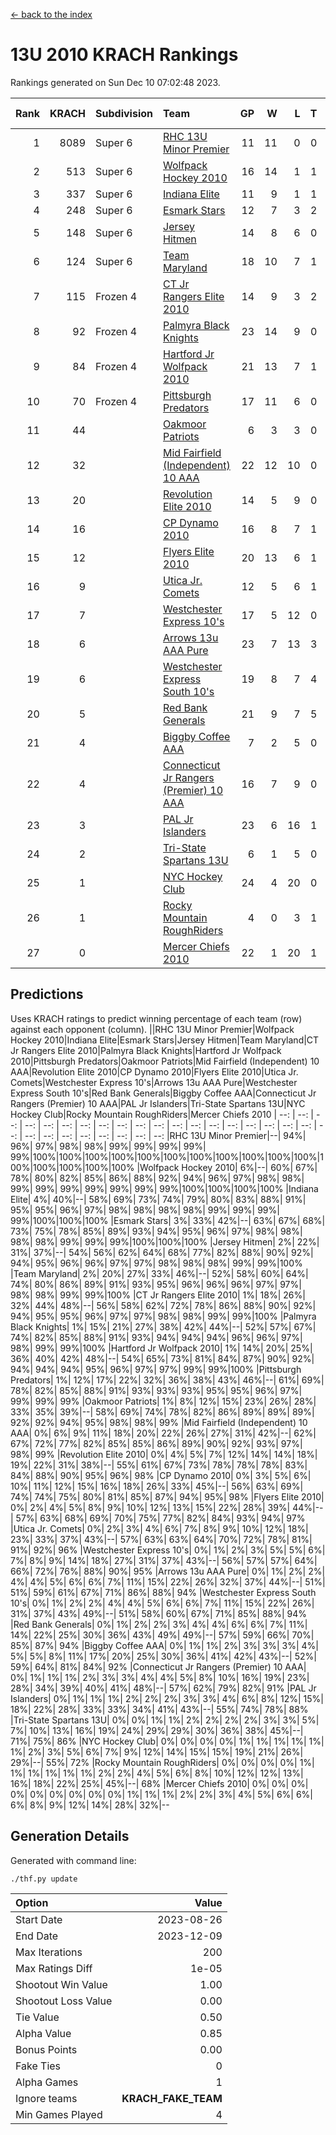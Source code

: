 [<- back to the index](readme.md)
# 13U 2010 KRACH Rankings
Rankings generated on Sun Dec 10 07:02:48 2023.

Rank|KRACH|Subdivision|Team|GP|W|L|T|OTW|OTL|SoS|Exp Wins|Win Diff
---:|---:|:---|:---|---:|---:|---:|---:|---:|---:|---:|---:|---:
1|8089|Super 6|[RHC 13U Minor Premier](https://gamesheetstats.com/seasons/3664/teams/140959/schedule)|11|11|0|0|2|0|114|11.8|-0.0
2|513|Super 6|[Wolfpack Hockey 2010](https://gamesheetstats.com/seasons/3664/teams/140960/schedule)|16|14|1|1|0|1|60|15.4|0.0
3|337|Super 6|[Indiana Elite](https://gamesheetstats.com/seasons/3664/teams/144350/schedule)|11|9|1|1|0|0|68|10.4|0.0
4|248|Super 6|[Esmark Stars](https://gamesheetstats.com/seasons/3664/teams/140972/schedule)|12|7|3|2|0|1|1325|8.8|-0.0
5|148|Super 6|[Jersey Hitmen](https://gamesheetstats.com/seasons/3664/teams/140961/schedule)|14|8|6|0|3|1|679|8.9|0.0
6|124|Super 6|[Team Maryland](https://gamesheetstats.com/seasons/3664/teams/140976/schedule)|18|10|7|1|1|0|953|11.4|0.0
7|115|Frozen 4|[CT Jr Rangers Elite 2010](https://gamesheetstats.com/seasons/3664/teams/140955/schedule)|14|9|3|2|1|0|585|10.9|0.0
8|92|Frozen 4|[Palmyra Black Knights](https://gamesheetstats.com/seasons/3664/teams/140973/schedule)|23|14|9|0|0|0|760|14.9|0.0
9|84|Frozen 4|[Hartford Jr Wolfpack 2010](https://gamesheetstats.com/seasons/3664/teams/140957/schedule)|21|13|7|1|0|2|811|14.4|0.0
10|70|Frozen 4|[Pittsburgh Predators](https://gamesheetstats.com/seasons/3664/teams/140974/schedule)|17|11|6|0|0|0|82|11.9|0.0
11|44||[Oakmoor Patriots](https://gamesheetstats.com/seasons/3664/teams/162748/schedule)|6|3|3|0|0|0|117|3.9|0.0
12|32||[Mid Fairfield (Independent) 10 AAA](https://gamesheetstats.com/seasons/3664/teams/140956/schedule)|22|12|10|0|3|2|93|12.9|0.0
13|20||[Revolution Elite 2010](https://gamesheetstats.com/seasons/3664/teams/140975/schedule)|14|5|9|0|0|0|87|5.9|0.0
14|16||[CP Dynamo 2010](https://gamesheetstats.com/seasons/3664/teams/140968/schedule)|16|8|7|1|1|2|72|9.4|0.0
15|12||[Flyers Elite 2010](https://gamesheetstats.com/seasons/3664/teams/140963/schedule)|20|13|6|1|0|0|21|14.4|0.0
16|9||[Utica Jr. Comets](https://gamesheetstats.com/seasons/3664/teams/140970/schedule)|12|5|6|1|2|0|35|6.4|0.0
17|7||[Westchester Express 10's](https://gamesheetstats.com/seasons/3664/teams/140967/schedule)|17|5|12|0|0|1|515|5.9|0.0
18|6||[Arrows 13u AAA Pure](https://gamesheetstats.com/seasons/3664/teams/140965/schedule)|23|7|13|3|0|1|70|9.4|0.0
19|6||[Westchester Express South 10's](https://gamesheetstats.com/seasons/3664/teams/140971/schedule)|19|8|7|4|0|1|23|10.9|0.0
20|5||[Red Bank Generals](https://gamesheetstats.com/seasons/3664/teams/140962/schedule)|21|9|7|5|0|1|6|12.4|0.0
21|4||[Biggby Coffee AAA](https://gamesheetstats.com/seasons/3664/teams/144347/schedule)|7|2|5|0|0|1|100|2.9|0.0
22|4||[Connecticut Jr Rangers (Premier) 10 AAA](https://gamesheetstats.com/seasons/3664/teams/140958/schedule)|16|7|9|0|1|0|15|7.9|0.0
23|3||[PAL Jr Islanders](https://gamesheetstats.com/seasons/3664/teams/140969/schedule)|23|6|16|1|0|0|41|7.4|0.0
24|2||[Tri-State Spartans 13U](https://gamesheetstats.com/seasons/3664/teams/144349/schedule)|6|1|5|0|1|0|66|1.9|0.0
25|1||[NYC Hockey Club](https://gamesheetstats.com/seasons/3664/teams/140966/schedule)|24|4|20|0|0|1|42|4.9|0.0
26|1||[Rocky Mountain RoughRiders](https://gamesheetstats.com/seasons/3664/teams/144348/schedule)|4|0|3|1|0|0|52|1.4|0.0
27|0||[Mercer Chiefs 2010](https://gamesheetstats.com/seasons/3664/teams/140964/schedule)|22|1|20|1|0|0|14|2.4|0.0

## Predictions
Uses KRACH ratings to predict winning percentage of each team (row) against each opponent (column).
||RHC 13U Minor Premier|Wolfpack Hockey 2010|Indiana Elite|Esmark Stars|Jersey Hitmen|Team Maryland|CT Jr Rangers Elite 2010|Palmyra Black Knights|Hartford Jr Wolfpack 2010|Pittsburgh Predators|Oakmoor Patriots|Mid Fairfield (Independent) 10 AAA|Revolution Elite 2010|CP Dynamo 2010|Flyers Elite 2010|Utica Jr. Comets|Westchester Express 10's|Arrows 13u AAA Pure|Westchester Express South 10's|Red Bank Generals|Biggby Coffee AAA|Connecticut Jr Rangers (Premier) 10 AAA|PAL Jr Islanders|Tri-State Spartans 13U|NYC Hockey Club|Rocky Mountain RoughRiders|Mercer Chiefs 2010
| --: | --: | --: | --: | --: | --: | --: | --: | --: | --: | --: | --: | --: | --: | --: | --: | --: | --: | --: | --: | --: | --: | --: | --: | --: | --: | --: | --: 
|RHC 13U Minor Premier|--| 94%| 96%| 97%| 98%| 98%| 99%| 99%| 99%| 99%| 99%|100%|100%|100%|100%|100%|100%|100%|100%|100%|100%|100%|100%|100%|100%|100%|100%
|Wolfpack Hockey 2010|  6%|--| 60%| 67%| 78%| 80%| 82%| 85%| 86%| 88%| 92%| 94%| 96%| 97%| 98%| 98%| 99%| 99%| 99%| 99%| 99%| 99%| 99%|100%|100%|100%|100%
|Indiana Elite|  4%| 40%|--| 58%| 69%| 73%| 74%| 79%| 80%| 83%| 88%| 91%| 95%| 95%| 96%| 97%| 98%| 98%| 98%| 98%| 99%| 99%| 99%| 99%|100%|100%|100%
|Esmark Stars|  3%| 33%| 42%|--| 63%| 67%| 68%| 73%| 75%| 78%| 85%| 89%| 93%| 94%| 95%| 96%| 97%| 98%| 98%| 98%| 98%| 99%| 99%| 99%|100%|100%|100%
|Jersey Hitmen|  2%| 22%| 31%| 37%|--| 54%| 56%| 62%| 64%| 68%| 77%| 82%| 88%| 90%| 92%| 94%| 95%| 96%| 96%| 97%| 97%| 98%| 98%| 98%| 99%| 99%|100%
|Team Maryland|  2%| 20%| 27%| 33%| 46%|--| 52%| 58%| 60%| 64%| 74%| 80%| 86%| 89%| 91%| 93%| 95%| 96%| 96%| 96%| 97%| 97%| 98%| 98%| 99%| 99%|100%
|CT Jr Rangers Elite 2010|  1%| 18%| 26%| 32%| 44%| 48%|--| 56%| 58%| 62%| 72%| 78%| 86%| 88%| 90%| 92%| 94%| 95%| 95%| 96%| 97%| 97%| 98%| 98%| 99%| 99%|100%
|Palmyra Black Knights|  1%| 15%| 21%| 27%| 38%| 42%| 44%|--| 52%| 57%| 67%| 74%| 82%| 85%| 88%| 91%| 93%| 94%| 94%| 94%| 96%| 96%| 97%| 98%| 99%| 99%|100%
|Hartford Jr Wolfpack 2010|  1%| 14%| 20%| 25%| 36%| 40%| 42%| 48%|--| 54%| 65%| 73%| 81%| 84%| 87%| 90%| 92%| 94%| 94%| 94%| 95%| 96%| 97%| 97%| 99%| 99%|100%
|Pittsburgh Predators|  1%| 12%| 17%| 22%| 32%| 36%| 38%| 43%| 46%|--| 61%| 69%| 78%| 82%| 85%| 88%| 91%| 93%| 93%| 93%| 95%| 95%| 96%| 97%| 99%| 99%| 99%
|Oakmoor Patriots|  1%|  8%| 12%| 15%| 23%| 26%| 28%| 33%| 35%| 39%|--| 58%| 69%| 74%| 78%| 82%| 86%| 89%| 89%| 89%| 92%| 92%| 94%| 95%| 98%| 98%| 99%
|Mid Fairfield (Independent) 10 AAA|  0%|  6%|  9%| 11%| 18%| 20%| 22%| 26%| 27%| 31%| 42%|--| 62%| 67%| 72%| 77%| 82%| 85%| 85%| 86%| 89%| 90%| 92%| 93%| 97%| 98%| 99%
|Revolution Elite 2010|  0%|  4%|  5%|  7%| 12%| 14%| 14%| 18%| 19%| 22%| 31%| 38%|--| 55%| 61%| 67%| 73%| 78%| 78%| 78%| 83%| 84%| 88%| 90%| 95%| 96%| 98%
|CP Dynamo 2010|  0%|  3%|  5%|  6%| 10%| 11%| 12%| 15%| 16%| 18%| 26%| 33%| 45%|--| 56%| 63%| 69%| 74%| 74%| 75%| 80%| 81%| 85%| 87%| 94%| 95%| 98%
|Flyers Elite 2010|  0%|  2%|  4%|  5%|  8%|  9%| 10%| 12%| 13%| 15%| 22%| 28%| 39%| 44%|--| 57%| 63%| 68%| 69%| 70%| 75%| 77%| 82%| 84%| 93%| 94%| 97%
|Utica Jr. Comets|  0%|  2%|  3%|  4%|  6%|  7%|  8%|  9%| 10%| 12%| 18%| 23%| 33%| 37%| 43%|--| 57%| 63%| 63%| 64%| 70%| 72%| 78%| 81%| 91%| 92%| 96%
|Westchester Express 10's|  0%|  1%|  2%|  3%|  5%|  5%|  6%|  7%|  8%|  9%| 14%| 18%| 27%| 31%| 37%| 43%|--| 56%| 57%| 57%| 64%| 66%| 72%| 76%| 88%| 90%| 95%
|Arrows 13u AAA Pure|  0%|  1%|  2%|  2%|  4%|  4%|  5%|  6%|  6%|  7%| 11%| 15%| 22%| 26%| 32%| 37%| 44%|--| 51%| 51%| 59%| 61%| 67%| 71%| 86%| 88%| 94%
|Westchester Express South 10's|  0%|  1%|  2%|  2%|  4%|  4%|  5%|  6%|  6%|  7%| 11%| 15%| 22%| 26%| 31%| 37%| 43%| 49%|--| 51%| 58%| 60%| 67%| 71%| 85%| 88%| 94%
|Red Bank Generals|  0%|  1%|  2%|  2%|  3%|  4%|  4%|  6%|  6%|  7%| 11%| 14%| 22%| 25%| 30%| 36%| 43%| 49%| 49%|--| 57%| 59%| 66%| 70%| 85%| 87%| 94%
|Biggby Coffee AAA|  0%|  1%|  1%|  2%|  3%|  3%|  3%|  4%|  5%|  5%|  8%| 11%| 17%| 20%| 25%| 30%| 36%| 41%| 42%| 43%|--| 52%| 59%| 64%| 81%| 84%| 92%
|Connecticut Jr Rangers (Premier) 10 AAA|  0%|  1%|  1%|  1%|  2%|  3%|  3%|  4%|  4%|  5%|  8%| 10%| 16%| 19%| 23%| 28%| 34%| 39%| 40%| 41%| 48%|--| 57%| 62%| 79%| 82%| 91%
|PAL Jr Islanders|  0%|  1%|  1%|  1%|  2%|  2%|  2%|  3%|  3%|  4%|  6%|  8%| 12%| 15%| 18%| 22%| 28%| 33%| 33%| 34%| 41%| 43%|--| 55%| 74%| 78%| 88%
|Tri-State Spartans 13U|  0%|  0%|  1%|  1%|  2%|  2%|  2%|  2%|  3%|  3%|  5%|  7%| 10%| 13%| 16%| 19%| 24%| 29%| 29%| 30%| 36%| 38%| 45%|--| 71%| 75%| 86%
|NYC Hockey Club|  0%|  0%|  0%|  0%|  1%|  1%|  1%|  1%|  1%|  1%|  2%|  3%|  5%|  6%|  7%|  9%| 12%| 14%| 15%| 15%| 19%| 21%| 26%| 29%|--| 55%| 72%
|Rocky Mountain RoughRiders|  0%|  0%|  0%|  0%|  1%|  1%|  1%|  1%|  1%|  1%|  2%|  2%|  4%|  5%|  6%|  8%| 10%| 12%| 12%| 13%| 16%| 18%| 22%| 25%| 45%|--| 68%
|Mercer Chiefs 2010|  0%|  0%|  0%|  0%|  0%|  0%|  0%|  0%|  0%|  1%|  1%|  1%|  2%|  2%|  3%|  4%|  5%|  6%|  6%|  6%|  8%|  9%| 12%| 14%| 28%| 32%|--

## Generation Details

Generated with command line:
```
./thf.py update
```

| Option | Value |
| :----- | ----: |
| Start Date | 2023-08-26 |
| End Date | 2023-12-09 |
| Max Iterations | 200 |
| Max Ratings Diff | 1e-05 |
| Shootout Win Value | 1.00 |
| Shootout Loss Value | 0.00 |
| Tie Value | 0.50 |
| Alpha Value | 0.85 |
| Bonus Points | 0.00 |
| Fake Ties | 0 |
| Alpha Games | 1 |
| Ignore teams | __KRACH_FAKE_TEAM__ |
| Min Games Played | 4 |

